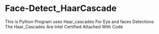 # Face-Detect_HaarCascade
This is Python Program uses Haar_cascades For Eye and faces Detections
The Haar_Cascades Are  Intel Certified Attached With Code
